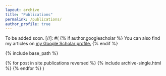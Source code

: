 ```yaml
---
layout: archive
title: "Publications"
permalink: /publications/
author_profile: true
---
```


To be added soon.
[//]: #(
{% if author.googlescholar %}
  You can also find my articles on <u><a href="{{author.googlescholar}}">my Google Scholar profile</a>.</u>
{% endif %}

{% include base_path %}

{% for post in site.publications reversed %}
  {% include archive-single.html %}
{% endfor %}
)
